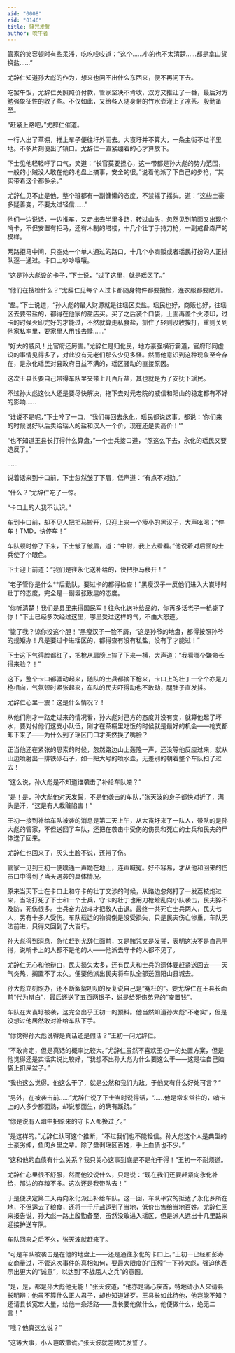 ```yaml
---
aid: "0008"
zid: "0146"
title: 赌咒发誓
author: 吹牛者
---
```


管家的笑容顿时有些呆滞，吃吃哎哎道：“这个……小的也不太清楚……都是拿山货换盐……”

尤辞仁知道孙大彪的作为，想来也问不出什么东西来，便不再问下去。

吃罢午饭，尤辞仁关照照价付款，管家坚决不肯收，双方又推让了一番，最后对方勉强象征性的收了些。不仅如此，又给各人随身带的竹水壶灌上了凉茶。殷勤备至。

“赶紧上路吧，”尤辞仁催道。

一行人出了草棚，推上车子便往圩外而去。大崀圩并不算大，一条主街不过半里地。不多片刻便出了镇口。尤辞仁一直紧绷着的心才算放下。

下士见他轻轻吁了口气，笑道：“长官莫要担心，这一带都是孙大彪的势力范围，一般的小贼没人敢在他的地盘上搞事，安全的很。”说着他派了下自己的步枪，“其实带着这个都多余。”

尤辞仁见不止是他，整个班都有一副慵懒的态度，不禁摇了摇头。道：“这些土豪多疑善变，不要太过轻信……”

他们一边说话，一边推车，又走出去半里多路，转过山头，忽然见到前面又出现个哨卡，不但安置有拒马，还有木制的塔楼，十几个壮丁手持刀枪，一副戒备森严的模样。

两路拒马中间，只空处一个单人通过的路口，十几个小商贩或者瑶民打扮的人正排队逐一通过。卡口上吵吵嚷嚷。

“这是孙大彪设的卡子，”下士说，“过了这里，就是瑶区了。”

“他们在搜检什么？”尤辞仁见每个人过卡都随身物件都要搜检，连衣服都要敞开。

“盐。”下士说道，“孙大彪的最大财源就是往瑶区卖盐。瑶民也好，商贩也好，往瑶区去要带盐的，都得在他家的盐店买。买了之后装个口袋，上面再盖个火漆印，过卡的时候火印完好的才能过，不然就算走私食盐，抓住了轻则没收挨打，重则关到他家私牢里，要家里人用钱去赎……”

“好大的威风！比官府还厉害。”尤辞仁是归化民，地方豪强横行霸道，官府形同虚设的事情见得多了，对此没有元老们那么少见多怪。然而他意识到这种现象至今存在，是永化瑶民对县政府日益不满的，瑶区骚动的直接原因。

这次王县长要自己带得车队里夹带上几百斤盐，其也就是为了安抚下瑶民。

不过孙大彪这伙人还是要尽快解决，拖下去对元老院的威信和阳山的稳定都有不好的影响……

“谁说不是呢，”下士啐了一口，“我们每回去永化，瑶民都说这事。都说：‘你们来的时候说好以后卖给瑶人的盐和汉人一个价，现在还是卖高价！’”

“也不知道王县长打得什么算盘，”一个士兵接口道，“照这么下去，永化的瑶民又要造反了。”

……

说着话来到卡口前，下士忽然皱了下眉，低声道：“有点不对劲。”

“什么？”尤辞仁吃了一惊。

“卡口上的人我不认识。”

车到卡口前，却不见人把拒马搬开，只迎上来一个瘦小的黑汉子，大声吆喝：“停车！TMD，快停车！”

车队顿时停了下来，下士皱了皱眉，道：“中尉，我上去看看。”他说着对后面的士兵使了个眼色。

下士迎上前道：“我们是往永化送补给的，快把拒马移开！”

“老子管你是什么\*\*后勤队，要过卡的都得检查！”黑瘦汉子一反他们进入大崀圩时壮丁的态度，完全是一副嚣张跋扈的态度。

“你听清楚！我们是县里来得国民军！往永化送补给品的，你再多话老子一枪毙了你！”下士已经多次经过这里，哪里受过这样的气，不由大怒道。

“毙了我？谅你没这个胆！”黑瘦汉子一脸不屑，“这是孙爷的地盘，都得按照孙爷的规矩办！凡是要过卡进瑶区的，都得查有没有私盐，没有了才能过！”

下士这下气得脸都红了，把枪从肩膀上摔了下来一横，大声道：“我看哪个嫌命长得来验？！”

这下，整个卡口都骚动起来，随队的士兵都摘下枪来，卡口上的壮丁一个个亦是刀枪相向，气氛顿时紧张起来，车队的民夫吓得动也不敢动，腿肚子直发抖。

尤辞仁心里一震：这是什么情况？！

从他们刚才一路走过来的情况看，孙大彪对己方的态度并没有变，就算他起了坏水，要对付他们这支小队伍，刚才在茶棚里吃饭的时候就是最好的机会――枪支都卸下来了――为什么到了瑶区门口才突然换了嘴脸？

正当他还在紧张的思索的时候，忽然路边山上轰隆一声，还没等他反应过来，就从山边喷射出一排铁砂石子，如一把大号的喷水壶，无差别的朝着整个车队扫了过去！

“这么说，孙大彪是不知道谁袭击了补给车队喽？”

“是！是，孙大彪他对天发誓，不是他袭击的车队，”张天波的身子都快对折了，满头是汗，“这是有人栽赃陷害！”

王初一接到补给车队被袭的消息是第二天上午，从大崀圩来了一队人，带队的是孙大彪的管家，不但送回了车队，还把在袭击中受伤的伤员和死亡的士兵和民夫的尸体送了回来。

尤辞仁也回来了，灰头土脸不说，还带了伤。

管家一见到王初一便噗通一声跪在地上，连声喊冤。好不容易，才从他和回来的伤员口中得到了当天遇袭的具体情况。

原来当天下士在卡口上和守卡的壮丁交涉的时候，从路边忽然打了一发荔枝炮过来，当场打死了下士和一个士兵，守卡的壮丁也用刀枪趁乱向小队袭击，民夫猝不及防，死伤很多。士兵奋力战斗才把敌人击退。最终一共死亡士兵两人，民夫七人，另有十多人受伤。车队载运的物资倒是没受损失，只是民夫伤亡惨重，车队无法前进，只得又回到了大崀圩。

孙大彪得到消息，急忙赶到尤辞仁面前，又是赌咒又是发誓，表明这决不是自己干得，说哨卡上的人都不是他的人――他派去守卡的人都不见了。

尤辞仁无心和他辩白，民夫损失太多，还有民夫和士兵的遗体要赶紧送回去――天气炎热，搁置不了太久。便要他派出民夫将车队全部送回阳山县城去。

孙大彪立刻照办，还不断絮絮叨叨的反复说自己是“冤枉的”。要尤辞仁在王县长面前“代为辩白”，最后还送了五百两银子，说是给死伤弟兄的“安置钱”。

车队在大崀圩被袭，这完全出乎王初一的预料。他当然知道孙大彪“不老实”，但是没想过他居然敢对补给车队下手。

“你觉得孙大彪说得是真话还是假话？”王初一问尤辞仁。

“不敢肯定，但是真话的概率比较大。”尤辞仁虽然不喜欢王初一的处置方案，但是他觉得还是实话实说比较好，“我想不出孙大彪为什么要这么干――这是往自己脑袋上扣屎盆子。”

“我也这么觉得。他这么干了，就是公然和我们为敌。于他又有什么好处可言？”

“另外，在被袭击前……”尤辞仁说了下士当时说得话，“……他是常来常往的，哨卡上的人多少都面熟，却说都面生，的确有蹊跷。”

“你是说有人暗中把原来的守卡人都换过了。”

“是这样的。”尤辞仁认可这个推断，“不过我们也不能轻信。孙大彪这个人是典型的土豪劣绅，鱼肉乡里之辈。除了盘剥瑶区百姓，手上血债也不少。”

“这和他的血债有什么关系？我只关心这事到底是不是他干得！”王初一不耐烦道。

尤辞仁心里很不舒服，然而他没说什么，只是说：“现在我们还要赶紧向永化补给，那边的存粮不多。这次还是我带队去！”

于是便决定第二天再向永化派出补给车队。这一回，车队平安的抵达了永化乡所在地，不但运去了粮食，还将一千斤盐运到了当地，低价出售给当地百姓。尤辞仁回来报告说，孙大彪一路上殷勤备至，虽然没敢进入瑶区，但是派人远出十几里路来迎接护送车队。

车队回来之后不久，张天波就赶来了。

“可是车队被袭击是在他的地盘上――还是通往永化的卡口上。”王初一已经和彭寿安商量过，不管这次事件的真相如何，要最大限度的“压榨”一下孙大彪，强迫他表示出更大的“诚意”，以达到“不战屈人之兵”的意图。

“是，是，都是孙大彪他无能！”张天波道，“他亦是痛心疾首，特地请小人来请县长明辨：他虽不算什么正人君子，却也知道好歹。王县长如此待他，他岂能不知？还请县长宽宏大量，给他一条活路――县长要他做什么，他便做什么，绝无二言！”

“哦？他真这么说？”

“这等大事，小人岂敢撒谎。”张天波就差赌咒发誓了。
